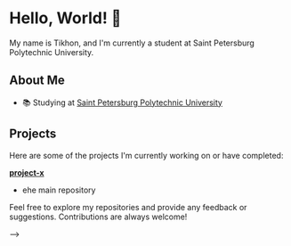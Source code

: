 # Hello, World! 👋

My name is Tikhon, and I'm currently a student at Saint Petersburg Polytechnic University.

## About Me
- 📚 Studying at [Saint Petersburg Polytechnic University](https://www.spbstu.ru/?ysclid=lplo7rg7la234669824)

## Projects
Here are some of the projects I'm currently working on or have completed:

 **[project-x](https://github.com/looklikecarti/project-x)**
   - еhe main repository


Feel free to explore my repositories and provide any feedback or suggestions. Contributions are always welcome!

-->
